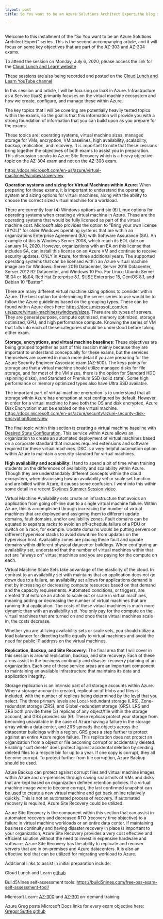 ```yaml
---
layout: post
title: So You want to be an Azure Solutions Architect Expert…the blog series...IaaS

---
```


<!-- wp:image {"align":"center","id":689,"sizeSlug":"large"} -->
<div class="wp-block-image"><figure class="aligncenter size-large"><img src="https://captainhyperscaler.files.wordpress.com/2020/06/cll-azure-solution-architect-poster.jpg?w=1024" alt="" class="wp-image-689"/></figure></div>
<!-- /wp:image -->

<!-- wp:paragraph -->
<p>Welcome to this installment of the "So You want to be an Azure Solutions Architect Expert" series.  This is the second accompanying article, and it will focus on some key objectives that are part of the AZ-303 and AZ-304 exams.</p>
<!-- /wp:paragraph -->

<!-- wp:paragraph -->
<p>To attend the session on Monday, July 6, 2020, please access the link for the <a rel="noreferrer noopener" href="https://www.cloudlunchlearn.com/" target="_blank">Cloud Lunch and Learn website</a></p>
<!-- /wp:paragraph -->

<!-- wp:paragraph -->
<p>These sessions are also being recorded and posted on the <a rel="noreferrer noopener" href="https://www.youtube.com/channel/UCHZeZzSlTtmfgPozIq8J2Kw" target="_blank">Cloud Lunch and Learn YouTube channel</a></p>
<!-- /wp:paragraph -->

<!-- wp:paragraph -->
<p>In this session and article, I will be focusing on IaaS in Azure.  Infrastructure as a Service (IaaS) primarily focuses on the virtual machine ecosystem and how we create, configure, and manage these within Azure.</p>
<!-- /wp:paragraph -->

<!-- wp:paragraph -->
<p>The key topics that I will be covering are potentially heavily tested topics within the exams, so the goal is that this information will provide you with a strong foundation of information that you can build upon as you prepare for the exams.</p>
<!-- /wp:paragraph -->

<!-- wp:paragraph -->
<p>These topics are: operating systems, virtual machine sizes, managed storage for VMs, encryption, VM baselines, high availability, scalability, backup, replication, and recovery.  It is important to note that these sessions bring together the objectives of both exams to assist you in preparation.  This discussion speaks to Azure Site Recovery which is a heavy objective topic on the AZ-304 exam and not on the AZ-303 exam.</p>
<!-- /wp:paragraph -->

<!-- wp:paragraph -->
<p><a href="https://docs.microsoft.com/en-us/azure/virtual-machines/windows/overview" target="_blank" rel="noreferrer noopener">https://docs.microsoft.com/en-us/azure/virtual-machines/windows/overview</a></p>
<!-- /wp:paragraph -->

<!-- wp:paragraph -->
<p><strong>Operation systems and sizing for Virtual Machines within Azure</strong>: When preparing for these exams, it is important to understand the operating system and sizing options for virtual machines, along with the ability to choose the correct sized virtual machine for a workload.  </p>
<!-- /wp:paragraph -->

<!-- wp:paragraph -->
<p>There are currently four (4) Windows options and six (6) Linux options for operating systems when creating a virtual machine in Azure.  These are the operating systems that would be fully licensed as part of the virtual machine cost.  Microsoft also provides the option to "Bring your own license (BYOL)" for older Windows operating systems that are within an organizations Enterprise Agreement (EA) with Software Assurance (SA).  An example of this is Windows Server 2008, which reach its EOL date on January 14, 2020.  However, organizations with an EA on this license that includes SA, can install this license on an Azure VM and continue to receive security updates, ONLY in Azure, for three additional years. The supported operating systems that can be licensed within an Azure virtual machine image are for Windows: Server 2016 Datacenter, Server 2019 Datacenter, Server 2012 R2 Datacenter, and Windows 10 Pro. For Linux: Ubuntu Server 18.04 or 16.04, Red Hat Enterprise 8.1, SUSE Enterprise 15, CentOS 8.1, and Debian 10 “Buster”.</p>
<!-- /wp:paragraph -->

<!-- wp:paragraph -->
<p>There are many different virtual machine sizing options to consider within Azure.  The best option for determining the server series to use would be to follow the Azure guidelines based on the grouping types.  These can be found within Azure docs here:  <a rel="noreferrer noopener" href="https://docs.microsoft.com/en-us/azure/virtual-machines/windows/sizes" target="_blank">https://docs.microsoft.com/en-us/azure/virtual-machines/windows/sizes</a>.  There are six types of servers.  They are general purpose, compute optimized, memory optimized, storage optimized, GPU, and high performance compute. Knowing the series of VM that falls into each of these categories should be understood before taking either exam.</p>
<!-- /wp:paragraph -->

<!-- wp:paragraph -->
<p><strong>Storage, encryptions, and virtual machine baselines</strong>: These objectives are being grouped together as part of this session mainly because they are important to understand conceptually for these exams, but the services themselves are covered in much more detail if you are preparing for the Azure Security Engineer Associate exam (AZ-500).  The keys points for storage are that a virtual machine should utilize managed disks for file storage, and for most of the VM sizes, there is the option for Standard HDD (spinning disks), and Standard or Premium SSD (solid state).  Some high performance or memory optimized types also have Ultra SSD available.</p>
<!-- /wp:paragraph -->

<!-- wp:paragraph -->
<p>The important part of virtual machine encryption is to understand that all storage within Azure has encryption at rest configured by default.  However, in order for a virtual machine to have both the OS and disk encrypted, Azure Disk Encryption must be enabled on the virtual machine.  <a rel="noreferrer noopener" href="https://docs.microsoft.com/en-us/azure/security/azure-security-disk-encryption#overview" target="_blank">https://docs.microsoft.com/en-us/azure/security/azure-security-disk-encryption#overview</a></p>
<!-- /wp:paragraph -->

<!-- wp:paragraph -->
<p>The final topic within this section is creating a virtual machine baseline with <a rel="noreferrer noopener" href="https://docs.microsoft.com/en-us/azure/virtual-machines/extensions/dsc-overview#:~:text=%20Introduction%20to%20the%20Azure%20Desired%20State%20Configuration,extension%20uses%20the%20Azure%20VM%20Agent...%20More%20" target="_blank">Desired State Configuration</a>.  This service within Azure allows an organization to create an automated deployment of virtual machines based on a corporate standard that includes required extensions and software required for these virtual machines.  DSC is a very helpful automation option within Azure to maintain a security standard for virtual machines.</p>
<!-- /wp:paragraph -->

<!-- wp:paragraph -->
<p><strong>High availability and scalability</strong>:  I tend to spend a bit of time when training students on the differences of availability and scalability within Azure.  Though they are understandably different concepts within the cloud ecosystem, when discussing how an availability set or scale set function and are billed within Azure, it causes some confusion.  I went into this within some detail in a recent <a href="https://youtu.be/MJSfpfs--UA" target="_blank" rel="noreferrer noopener">Skylines Summer Session video</a>.</p>
<!-- /wp:paragraph -->

<!-- wp:paragraph -->
<p>Virtual Machine Availability sets create an infrastructure that avoids an application from going off-line due to a single virtual machine failure.  Within Azure, this is accomplished through increasing the number of virtual machines that are deployed and assigning them to different update domains, fault domains, and/or availability zones.  Fault domains can be equated to separate racks to avoid an off-schedule failure of a PDU or switch on a rack, for example.  Update domains would be putting servers on different hypervisor stacks to avoid downtime from updates on the hypervisor host.  Availability zones are placing these fault and update domains within different physical datacenter buildings.  When configuring an availability set, understand that the number of virtual machines within that set are "always on" virtual machines and you are paying for the compute on each.</p>
<!-- /wp:paragraph -->

<!-- wp:paragraph -->
<p>Virtual Machine Scale Sets take advantage of the elasticity of the cloud.  In contrast to an availability set with maintains that an application does not go down due to a failure, an availability set allows for applications demand is met by increasing or decreasing compute resources based on that demand and the capacity requirements.  Automated conditions, or triggers, are created that enforce an action to scale out or scale in virtual machines, meaning adding or decreasing the number of virtual machines that are running that application.  The costs of these virtual machines is much more dynamic than with an availability set.  You only pay for the compute on the virtual machines that are turned on and once these virtual machines scale in, the costs decrease.</p>
<!-- /wp:paragraph -->

<!-- wp:paragraph -->
<p>Whether you are utilizing availability sets or scale sets, you should utilize a load balancer for directing traffic equally to virtual machines and avoid the need for public IP address on the virtual machines.</p>
<!-- /wp:paragraph -->

<!-- wp:paragraph -->
<p><strong>Replication, Backup, and Site Recovery</strong>: The final area that I will cover in this session is around replication, backup, and site recovery.  Each of these areas assist in the business continuity and disaster recovery planning of an organization.  Each one of these service areas are an important component to maintaining an available infrastructure that maintains its data and application integrity.</p>
<!-- /wp:paragraph -->

<!-- wp:paragraph -->
<p>Storage replication is an intrinsic part of all storage accounts within Azure.  When a storage account is created, replication of blobs and files is included, with the number of replicas being determined by the level that you select.  The three primary levels are Local-redundant storage (LRS), Zone-redundant storage (ZRS), and Global-redundant storage (GRS).  LRS and ZRS both provide three (3) replicas of any object/file within the storage account, and GRS provides six (6).  These replicas protect your storage from becoming unavailable in the case of Azure having a failure in the storage array within a data center, and ZRS spreads the objects across the datacenter buildings within a region.  GRS goes a step further to protect against an entire Azure region failure.  This replication does not protect an organization from a object or file becoming corrupt or accidentally deleted.  Enabling "soft delete" does protect against accidental deletion by sending deleted files to a recycle bin for up to a year.  If one copy is corrupt, they all become corrupt.  To protect further from file corruption, Azure Backup should be used.</p>
<!-- /wp:paragraph -->

<!-- wp:paragraph -->
<p>Azure Backup can protect against corrupt files and virtual machine images within Azure and on-premises through saving snapshots of VMs and disks that are kept based on organization defined retention policies.  If a virtual machine image were to become corrupt, the last confirmed snapshot can be used to create a new virtual machine and get back online relatively quickly.  This is not an automated process of recovery.  If automated recovery is required, Azure Site Recovery could be utilized.</p>
<!-- /wp:paragraph -->

<!-- wp:paragraph -->
<p>Azure Site Recovery is the component within this section that can assist in automated recovery and decreased RTO (recovery time objective) to a failure in virtual machine workloads or an entire data center.  If maintaining business continuity and having disaster recovery in place is important to your organization, Azure Site Recovery provides a very cost effective and efficient solution without the need to invest in expensive hardware and software.  Azure Site Recovery has the ability to replicate and recover servers that are in on-premises and Azure datacenters.  It is also an effective tool that can be utilized for migrating workload to Azure.</p>
<!-- /wp:paragraph -->

<!-- wp:paragraph -->
<p>Additional links to assist in initial preparation include:</p>
<!-- /wp:paragraph -->

<!-- wp:paragraph -->
<p>Cloud Lunch and Learn <a rel="noreferrer noopener" href="https://github.com/Cloud-Lunch-and-Learn/Cloud-Lunch-and-Learn-Sessions" target="_blank">github</a></p>
<!-- /wp:paragraph -->

<!-- wp:paragraph -->
<p>Build5Nines self-assessment tools: <a href="https://build5nines.com/free-oss-exam-self-assessment-tool/" target="_blank" rel="noreferrer noopener">https://build5nines.com/free-oss-exam-self-assessment-tool/</a></p>
<!-- /wp:paragraph -->

<!-- wp:paragraph -->
<p>Microsoft Learn: <a rel="noreferrer noopener" href="https://docs.microsoft.com/en-us/learn/certifications/exams/az-300?wt.mc_id=learningredirect_certs-web-wwl" target="_blank">AZ-300</a> and <a rel="noreferrer noopener" href="https://docs.microsoft.com/en-us/learn/certifications/exams/az-301?wt.mc_id=learningredirect_certs-web-wwl" target="_blank">AZ-301</a> on-demand training</p>
<!-- /wp:paragraph -->

<!-- wp:paragraph -->
<p>Azure Greg posts Microsoft Docs links for every exam objective here: <a rel="noreferrer noopener" href="https://github.com/gsuttie/AzureResources/tree/master/Exams" target="_blank">Gregor Suttie github</a></p>
<!-- /wp:paragraph -->